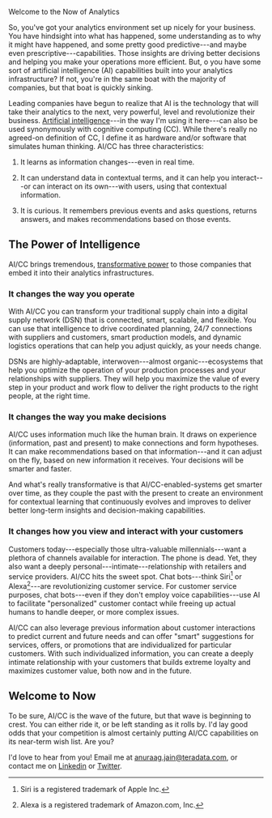 Welcome to the Now of Analytics

So, you've got your analytics environment set up nicely for your
business. You have hindsight into what has happened, some understanding
as to why it might have happened, and some pretty good predictive---and
maybe even prescriptive---capabilities. Those insights are driving
better decisions and helping you make your operations more efficient.
But, o you have some sort of artificial intelligence (AI) capabilities
built into your analytics infrastructure? If not, you're in the same
boat with the majority of companies, but that boat is quickly sinking.

Leading companies have begun to realize that AI is the technology that
will take their analytics to the next, very powerful, level and
revolutionize their business. [Artificial
intelligence](https://www.teradata.com/Resources/Web-Casts/Bring-Artificial-Intelligence-to-the-Enterprise-Ho)---in
the way I'm using it here---can also be used synonymously with cognitive
computing (CC). While there's really no agreed-on definition of CC, I
define it as hardware and/or software that simulates human thinking.
AI/CC has three characteristics:

1.  It learns as information changes---even in real time.

2.  It can understand data in contextual terms, and it can help you
    interact---or can interact on its own---with users, using that
    contextual information.

3.  It is curious. It remembers previous events and asks questions,
    returns answers, and makes recommendations based on those events.

The Power of Intelligence
-------------------------

AI/CC brings tremendous, [transformative
power](https://www.teradata.com/Resources/Brochures/Bringing-Artificial-Intelligence-to-the-Enterprise)
to those companies that embed it into their analytics infrastructures.

### It changes the way you operate

With AI/CC you can transform your traditional supply chain into a
digital supply network (DSN) that is connected, smart, scalable, and
flexible. You can use that intelligence to drive coordinated planning,
24/7 connections with suppliers and customers, smart production models,
and dynamic logistics operations that can help you adjust quickly, as
your needs change.

DSNs are highly-adaptable, interwoven---almost organic---ecosystems that
help you optimize the operation of your production processes and your
relationships with suppliers. They will help you maximize the value of
every step in your product and work flow to deliver the right products
to the right people, at the right time.

### It changes the way you make decisions

AI/CC uses information much like the human brain. It draws on experience
(information, past and present) to make connections and form hypotheses.
It can make recommendations based on that information---and it can
adjust on the fly, based on new information it receives. Your decisions
will be smarter and faster.

And what's really transformative is that AI/CC-enabled-systems get
smarter over time, as they couple the past with the present to create an
environment for contextual learning that continuously evolves and
improves to deliver better long-term insights and decision-making
capabilities.

### It changes how you view and interact with your customers

Customers today---especially those ultra-valuable millennials---want a
plethora of channels available for interaction. The phone is dead. Yet,
they also want a deeply personal---intimate---relationship with
retailers and service providers. AI/CC hits the sweet spot. Chat
bots---think Siri[^1] or Alexa[^2]---are revolutionizing customer
service. For customer service purposes, chat bots---even if they don't
employ voice capabilities---use AI to facilitate "personalized" customer
contact while freeing up actual humans to handle deeper, or more complex
issues.

AI/CC can also leverage previous information about customer interactions
to predict current and future needs and can offer "smart" suggestions
for services, offers, or promotions that are individualized for
particular customers. With such individualized information, you can
create a deeply intimate relationship with your customers that builds
extreme loyalty and maximizes customer value, both now and in the
future.

Welcome to Now
--------------

To be sure, AI/CC is the wave of the future, but that wave is beginning
to crest. You can either ride it, or be left standing as it rolls by.
I'd lay good odds that your competition is almost certainly putting
AI/CC capabilities on its near-term wish list. Are you?

I'd love to hear from you! Email me at <anuraag.jain@teradata.com>, or
contact me on [Linkedin](https://www.linkedin.com/in/anujain) or
[Twitter](https://twitter.com/dinojain).

[^1]: Siri is a registered trademark of Apple Inc.

[^2]: Alexa is a registered trademark of Amazon.com, Inc.
